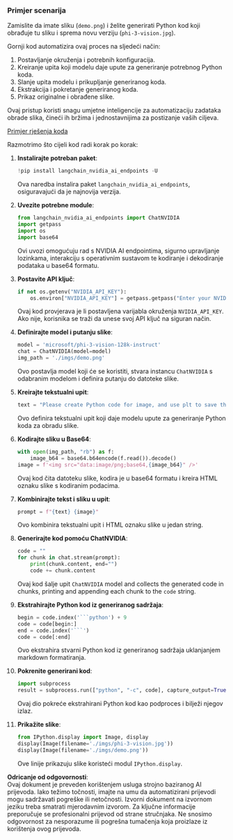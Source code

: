 ### Primjer scenarija

Zamislite da imate sliku (`demo.png`) i želite generirati Python kod koji obrađuje tu sliku i sprema novu verziju (`phi-3-vision.jpg`).

Gornji kod automatizira ovaj proces na sljedeći način:

1. Postavljanje okruženja i potrebnih konfiguracija.
2. Kreiranje upita koji modelu daje upute za generiranje potrebnog Python koda.
3. Slanje upita modelu i prikupljanje generiranog koda.
4. Ekstrakcija i pokretanje generiranog koda.
5. Prikaz originalne i obrađene slike.

Ovaj pristup koristi snagu umjetne inteligencije za automatizaciju zadataka obrade slika, čineći ih bržima i jednostavnijima za postizanje vaših ciljeva.

[Primjer rješenja koda](../../../../../../code/06.E2E/E2E_Nvidia_NIM_Phi3_Vision.ipynb)

Razmotrimo što cijeli kod radi korak po korak:

1. **Instalirajte potreban paket**:
    ```python
    !pip install langchain_nvidia_ai_endpoints -U
    ```
    Ova naredba instalira paket `langchain_nvidia_ai_endpoints`, osiguravajući da je najnovija verzija.

2. **Uvezite potrebne module**:
    ```python
    from langchain_nvidia_ai_endpoints import ChatNVIDIA
    import getpass
    import os
    import base64
    ```
    Ovi uvozi omogućuju rad s NVIDIA AI endpointima, sigurno upravljanje lozinkama, interakciju s operativnim sustavom te kodiranje i dekodiranje podataka u base64 formatu.

3. **Postavite API ključ**:
    ```python
    if not os.getenv("NVIDIA_API_KEY"):
        os.environ["NVIDIA_API_KEY"] = getpass.getpass("Enter your NVIDIA API key: ")
    ```
    Ovaj kod provjerava je li postavljena varijabla okruženja `NVIDIA_API_KEY`. Ako nije, korisnika se traži da unese svoj API ključ na siguran način.

4. **Definirajte model i putanju slike**:
    ```python
    model = 'microsoft/phi-3-vision-128k-instruct'
    chat = ChatNVIDIA(model=model)
    img_path = './imgs/demo.png'
    ```
    Ovo postavlja model koji će se koristiti, stvara instancu `ChatNVIDIA` s odabranim modelom i definira putanju do datoteke slike.

5. **Kreirajte tekstualni upit**:
    ```python
    text = "Please create Python code for image, and use plt to save the new picture under imgs/ and name it phi-3-vision.jpg."
    ```
    Ovo definira tekstualni upit koji daje modelu upute za generiranje Python koda za obradu slike.

6. **Kodirajte sliku u Base64**:
    ```python
    with open(img_path, "rb") as f:
        image_b64 = base64.b64encode(f.read()).decode()
    image = f'<img src="data:image/png;base64,{image_b64}" />'
    ```
    Ovaj kod čita datoteku slike, kodira je u base64 formatu i kreira HTML oznaku slike s kodiranim podacima.

7. **Kombinirajte tekst i sliku u upit**:
    ```python
    prompt = f"{text} {image}"
    ```
    Ovo kombinira tekstualni upit i HTML oznaku slike u jedan string.

8. **Generirajte kod pomoću ChatNVIDIA**:
    ```python
    code = ""
    for chunk in chat.stream(prompt):
        print(chunk.content, end="")
        code += chunk.content
    ```
    Ovaj kod šalje upit `ChatNVIDIA` model and collects the generated code in chunks, printing and appending each chunk to the `code` string.

9. **Ekstrahirajte Python kod iz generiranog sadržaja**:
    ```python
    begin = code.index('```python') + 9
    code = code[begin:]
    end = code.index('```')
    code = code[:end]
    ```
    Ovo ekstrahira stvarni Python kod iz generiranog sadržaja uklanjanjem markdown formatiranja.

10. **Pokrenite generirani kod**:
    ```python
    import subprocess
    result = subprocess.run(["python", "-c", code], capture_output=True)
    ```
    Ovaj dio pokreće ekstrahirani Python kod kao podproces i bilježi njegov izlaz.

11. **Prikažite slike**:
    ```python
    from IPython.display import Image, display
    display(Image(filename='./imgs/phi-3-vision.jpg'))
    display(Image(filename='./imgs/demo.png'))
    ```
    Ove linije prikazuju slike koristeći modul `IPython.display`.

**Odricanje od odgovornosti**:  
Ovaj dokument je preveden korištenjem usluga strojno baziranog AI prijevoda. Iako težimo točnosti, imajte na umu da automatizirani prijevodi mogu sadržavati pogreške ili netočnosti. Izvorni dokument na izvornom jeziku treba smatrati mjerodavnim izvorom. Za ključne informacije preporučuje se profesionalni prijevod od strane stručnjaka. Ne snosimo odgovornost za nesporazume ili pogrešna tumačenja koja proizlaze iz korištenja ovog prijevoda.